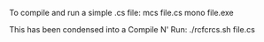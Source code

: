 To compile and run a simple .cs file:
mcs file.cs
mono file.exe

This has been condensed into a Compile N' Run:
./rcfcrcs.sh file.cs
